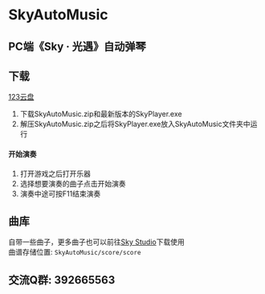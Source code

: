 # SkyAutoMusic

PC端《Sky · 光遇》自动弹琴
---

## 下载
[123云盘](https://www.123684.com/s/Q1g5Vv-8jJ63?)  
1. 下载SkyAutoMusic.zip和最新版本的SkyPlayer.exe
2. 解压SkyAutoMusic.zip之后将SkyPlayer.exe放入SkyAutoMusic文件夹中运行

#### 开始演奏
1. 打开游戏之后打开乐器
2. 选择想要演奏的曲子点击开始演奏
3. 演奏中途可按F11结束演奏

## 曲库
自带一些曲子，更多曲子也可以前往[Sky Studio](https://skystudio.app/)下载使用  
曲谱存储位置: `SkyAutoMusic/score/score`

## 交流Q群: 392665563  